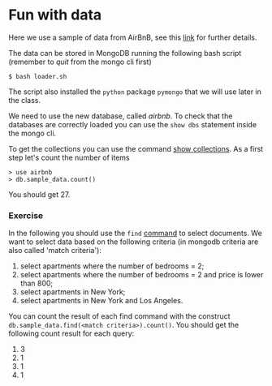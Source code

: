 # Fun with data

Here we use a sample of data from AirBnB, see this [link](http://insideairbnb.com/get-the-data.html)
for further details.

The data can be stored in MongoDB running the
following bash script (remember to *quit* from the mongo cli first)
```
$ bash loader.sh
```
The script also installed the `python` package `pymongo` that
we will use later in the class.

We need to use the new database, called *airbnb*. To check that the databases
are correctly loaded you can use the `show dbs` statement inside the mongo cli. 


To get the collections you can use the command [show collections](https://docs.mongodb.com/manual/release-notes/4.0-compatibility/#compat-show-collections).
As a first step let's count the number of items
```
> use airbnb
> db.sample_data.count()
```
You should get 27. 

### Exercise

In the following you should use the `find` [command](https://docs.mongodb.com/manual/reference/method/db.collection.find/#find-documents-that-match-query-criteria) 
to select documents. We want to select data based on
the following criteria (in mongodb criteria are also called 'match criteria'):
1. select apartments where the number of bedrooms = 2;
2. select apartments where the number of bedrooms = 2 and price is lower than 800;
3. select apartments in New York;
4. select apartments in New York and Los Angeles. 

You can count the result of each find command with the construct
`db.sample_data.find(<match criteria>).count()`.
You should get the following count result for each query:
1. 3
2. 1
3. 1
4. 1